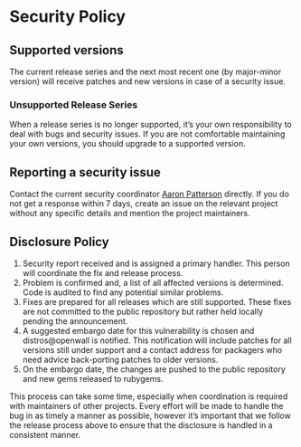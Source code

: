 # Security Policy

## Supported versions

The current release series and the next most recent one (by major-minor version) will receive patches and new versions in case of a security issue.

### Unsupported Release Series

When a release series is no longer supported, it’s your own responsibility to deal with bugs and security issues. If you are not comfortable maintaining your own versions, you should upgrade to a supported version.

## Reporting a security issue

Contact the current security coordinator [Aaron Patterson](mailto:tenderlove@ruby-lang.org) directly. If you do not get a response within 7 days, create an issue on the relevant project without any specific details and mention the project maintainers.

## Disclosure Policy

1. Security report received and is assigned a primary handler. This person will coordinate the fix and release process.
2. Problem is confirmed and, a list of all affected versions is determined. Code is audited to find any potential similar problems.
3. Fixes are prepared for all releases which are still supported. These fixes are not committed to the public repository but rather held locally pending the announcement.
4. A suggested embargo date for this vulnerability is chosen and distros@openwall is notified. This notification will include patches for all versions still under support and a contact address for packagers who need advice back-porting patches to older versions.
5. On the embargo date, the changes are pushed to the public repository and new gems released to rubygems.

This process can take some time, especially when coordination is required with maintainers of other projects. Every effort will be made to handle the bug in as timely a manner as possible, however it’s important that we follow the release process above to ensure that the disclosure is handled in a consistent manner.
